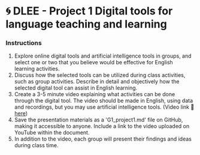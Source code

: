 # 🌀 DLEE - Project 1 Digital tools for language teaching and learning

### Instructions

1. Explore online digital tools and artificial intelligence tools in groups, and select one or two that you believe would be effective for English learning activities.
2. Discuss how the selected tools can be utilized during class activities, such as group activities. Describe in detail and objectively how the selected digital tool can assist in English learning.
3. Create a 3-5 minute video explaining what activities can be done through the digital tool. The video should be made in English, using data and recordings, but you may use artificial intelligence tools. (Video link 🔎 [here](https://docs.google.com/spreadsheets/d/1rcJ6c2BuAIbodEft7ZUsgwFOwiNK9nO2siZ6VUAgcgI/edit?usp=sharing))
4. Save the presentation materials as a 'G1_project1.md' file on GitHub, making it accessible to anyone. Include a link to the video uploaded on YouTube within the document.
5. In addition to the video, each group will present their findings and ideas during class time.
